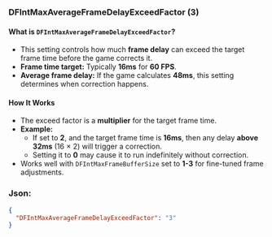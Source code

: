 ### **DFIntMaxAverageFrameDelayExceedFactor (3)**  

#### What is `DFIntMaxAverageFrameDelayExceedFactor`?  

- This setting controls how much **frame delay** can exceed the target frame time before the game corrects it.  
- **Frame time target:** Typically **16ms** for **60 FPS**.  
- **Average frame delay:** If the game calculates **48ms**, this setting determines when correction happens.  

#### **How It Works**  
- The exceed factor is a **multiplier** for the target frame time.  
- **Example:**  
  - If set to **2**, and the target frame time is **16ms**, then any delay **above 32ms** (16 × 2) will trigger a correction.  
  - Setting it to **0** may cause it to run indefinitely without correction.  
- Works well with `DFIntMaxFrameBufferSize` set to **1-3** for fine-tuned frame adjustments.  

### Json:  

```json
{
  "DFIntMaxAverageFrameDelayExceedFactor": "3"
}
```
